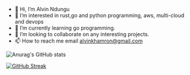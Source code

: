 - 👋 Hi, I’m Alvin Ndungu
- 👀 I’m interested in rust,go and python programming, aws, multi-cloud and devops 
- 🌱 I’m currently learning go programming.
- 💞️ I’m looking to collaborate on any interesting projects.
- 📫 How to reach me email alvinkhamron@gmail.com

<!---
alvo254/alvo254 is a ✨ special ✨ repository because its `README.md` (this file) appears on your GitHub profile.
You can click the Preview link to take a look at your changes.
--->
![Anurag's GitHub stats](https://github-readme-stats.vercel.app/api?username=alvo254&show_icons=true&theme=codeSTACKr)

[![GitHub Streak](https://github-readme-streak-stats.herokuapp.com/?user=alvo254&theme=dark)](https://git.io/streak-stats)


